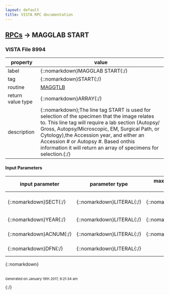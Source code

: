 ```yaml
---
layout: default
title: VISTA RPC documentation
---
```




## [RPCs](TableOfContent.md) &#8594; MAGGLAB START 



### VISTA File 8994 


 property | value 
--- | --- 
 label | {::nomarkdown}MAGGLAB START{:/}
 tag | {::nomarkdown}START{:/}
 routine | [MAGGTLB](http://code.osehra.org/dox/Routine_MAGGTLB_source.html)
 return value type | {::nomarkdown}ARRAY{:/}
 description | {::nomarkdown};The line tag START is used for selection of the specimen that the image relates to. This line tag will require a lab section (Autopsy/ Gross, Autopsy/Microscopic, EM, Surgical Path, or Cytology),the Accession year, and either an Accession # or Autopsy #.  Based onthis information it will return an array of specimens for selection.{:/}

#### Input Parameters

| input parameter | parameter type | maximum data length | required | description | 
| --- | --- | --- | --- | --- | 
| {::nomarkdown}SECT{:/} | {::nomarkdown}LITERAL{:/} | {::nomarkdown}60{:/} | {::nomarkdown}true{:/} | {::nomarkdown}Lab section, i.e. SP, CY, etc.{:/} | 
| {::nomarkdown}YEAR{:/} | {::nomarkdown}LITERAL{:/} | {::nomarkdown}30{:/} | {::nomarkdown}true{:/} | {::nomarkdown}Lab specimen year.{:/} | 
| {::nomarkdown}ACNUM{:/} | {::nomarkdown}LITERAL{:/} | {::nomarkdown}60{:/} | {::nomarkdown}true{:/} | {::nomarkdown}Lab accession number.{:/} | 
| {::nomarkdown}DFN{:/} | {::nomarkdown}LITERAL{:/} |  |  | {::nomarkdown}PATIENT'S DFN{:/} | 

{::nomarkdown} <br/><br/><p style="font-size: 11px">Generated on January 19th 2017, 9:21:34 am</p>{:/}